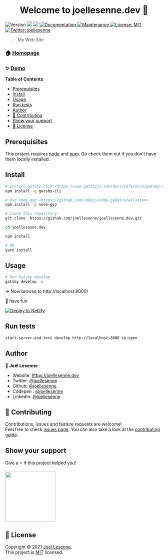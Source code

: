 <h1 align="center">Welcome to joellesenne.dev 👋</h1>
<p>
  <img alt="Version" src="https://img.shields.io/badge/version-1.0.2-blue.svg?cacheSeconds=2592000" />
  <img src="https://img.shields.io/badge/node-%3E%3D16.0.0-blue.svg" />
  <img src="https://img.shields.io/badge/npm-%3E%3D7.13.0-blue.svg" />
  <a href="https://github.com/joellesenne/joellesenne.dev#readme" target="_blank">
    <img alt="Documentation" src="https://img.shields.io/badge/documentation-yes-brightgreen.svg" />
  </a>
  <a href="https://github.com/joellesenne/joellesenne.dev/graphs/commit-activity" target="_blank">
    <img alt="Maintenance" src="https://img.shields.io/badge/Maintained%3F-yes-green.svg" />
  </a>
  <a href="https://github.com/joellesenne/joellesenne.dev/blob/master/LICENSE" target="_blank">
    <img alt="License: MIT" src="https://img.shields.io/github/license/joellesenne/joellesenne.dev" />
  </a>
  <a href="https://twitter.com/joellesenne" target="_blank">
    <img alt="Twitter: joellesenne" src="https://img.shields.io/twitter/follow/joellesenne.svg?style=social" />
  </a>
</p>

> My Web Site

### 🏠 [Homepage](https://github.com/joellesenne/joellesenne.dev)

### ✨ [Demo](https://joellesenne.dev)

**Table of Contents**

- [Prerequisites](#prerequisites)
- [Install](#install)
- [Usage](#usage)
- [Run tests](#run-tests)
- [Author](#author)
- [🤝 Contributing](#-contributing)
- [Show your support](#show-your-support)
- [📝 License](#-license)


## Prerequisites

This project requires [node](https://nodejs.org) and [npm](https://npmjs.com). Go check them out if you don't have them locally installed.


## Install

```sh
# Install gatsby-clie <https://www.gatsbyjs.com/docs/reference/gatsby-cli>
npm install -g gatsby-cli

# Use node-gyp <https://github.com/nodejs/node-gyp#installation>
npm install -g node-gyp

# Clone this repository
git clone  https://github.com/joellesenne/joellesenne.dev.git

cd joellesenne.dev

npm install

# OR
yarn install
```

## Usage

```sh
# Run Gatsby develop
gatsby develop -o
```

=> Now browse to http://localhost:8000/

🎉 have fun

[![Deploy to Netlify](https://www.netlify.com/img/deploy/button.svg)](https://joellesenne.netlify.app/)

## Run tests

```sh
start-server-and-test develop http://localhost:8000 cy:open
```

## Author

👤 **Joël Lesenne**

* Website: https://joellesenne.dev
* Twitter: [@joellesenne](https://twitter.com/joellesenne)
* Github: [@joellesenne](https://github.com/joellesenne)
* Codepen : [@joellesenne](https://codepen.io/joellesenne)
* LinkedIn: [@joellesenne](https://linkedin.com/in/joellesenne)

## 🤝 Contributing

Contributions, issues and feature requests are welcome!<br />Feel free to check [issues page](https://github.com/joellesenne/joellesenne.dev/issues). You can also take a look at the [contributing guide](https://github.com/joellesenne/joellesenne.dev/blob/master/CONTRIBUTING.md).

## Show your support

Give a ⭐️ if this project helped you!

<a href="https://www.patreon.com/joellesenne">
  <img src="https://c5.patreon.com/external/logo/become_a_patron_button@2x.png" width="160">
</a>

## 📝 License

Copyright © 2021 [Joël Lesenne](https://github.com/joellesenne).<br />
This project is [MIT](https://github.com/joellesenne/joellesenne.dev/blob/master/LICENSE) licensed.

